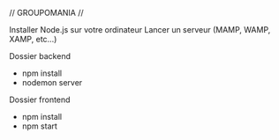  //    GROUPOMANIA     //

Installer Node.js sur votre ordinateur
Lancer un serveur (MAMP, WAMP, XAMP, etc...)

Dossier backend

- npm install
- nodemon server

Dossier frontend

- npm install
- npm start